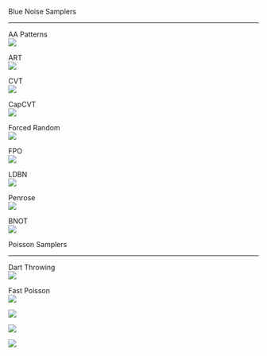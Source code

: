Blue Noise Samplers

* * *

AA Patterns  
 [![](data/aapatterns/aapatterns_1024.png)](sampler_aapatterns.html) 

ART  
 [![](data/art/art_1024.png)](sampler_art.html) 

CVT  
 [![](data/CVT/CVT_1024.png)](sampler_CVT.html) 

CapCVT  
 [![](data/CapCVT/CapCVT_1024.png)](sampler_CapCVT.html) 

Forced Random  
 [![](data/forced_random/forced_random_1024.png)](sampler_forced_random.html) 

FPO  
 [![](data/FPO/FPO_1024.png)](sampler_FPO.html) 

LDBN  
 [![](data/ldbn/ldbn_1024.png)](sampler_ldbn.html) 

Penrose  
 [![](data/penrose/penrose_1024.png)](sampler_penrose.html) 

BNOT  
 [![](data/BNOT/BNOT_1024.png)](sampler_BNOT.html) 

Poisson Samplers

* * *

Dart Throwing  
 [![](data/dart_throwing/dart_throwing_1024.png)](sampler_dart_throwing.html) 

Fast Poisson  
 [![](data/fastpoisson/fastpoisson_1024.png)](sampler_fastpoisson.html) 

![](data/empty.png)

![](data/empty.png)

![](data/empty.png)
